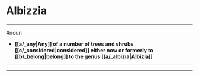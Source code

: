 # Albizzia
---
#noun
- **[[a/_any|Any]] of a number of trees and shrubs [[c/_considered|considered]] either now or formerly to [[b/_belong|belong]] to the genus [[a/_albizia|Albizia]]**
---
---
